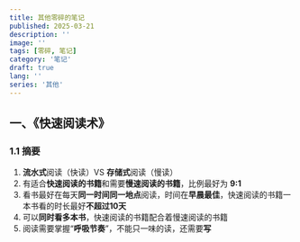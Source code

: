 ```yaml
---
title: 其他零碎的笔记
published: 2025-03-21
description: ''
image: ''
tags: [零碎, 笔记]
category: '笔记'
draft: true 
lang: ''
series: '其他'
---
```


## 一、《快速阅读术》

### 1.1 摘要

1. **流水式**阅读（快读）VS **存储式**阅读（慢读）
2. 有适合**快速阅读的书籍**和需要**慢速阅读的书籍**，比例最好为 **9:1**
3. 看书最好在每天**同一时间同一地点**阅读，时间在**早晨最佳**，快速阅读的书籍一本书看的时长最好**不超过10天**
4. 可以**同时看多本书**，快速阅读的书籍配合着慢速阅读的书籍
5. 阅读需要掌握“**呼吸节奏**”，不能只一味的读，还需要**写**

